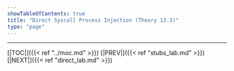 ```yaml
---
showTableOfContents: true
title: "Direct Syscall Process Injection (Theory 13.3)"
type: "page"
---
```


---
[|TOC|]({{< ref "../moc.md" >}})
[|PREV|]({{< ref "stubs_lab.md" >}})
[|NEXT|]({{< ref "direct_lab.md" >}})